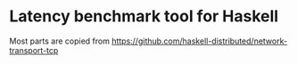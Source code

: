 # Latency benchmark tool for Haskell

Most parts are copied from https://github.com/haskell-distributed/network-transport-tcp
